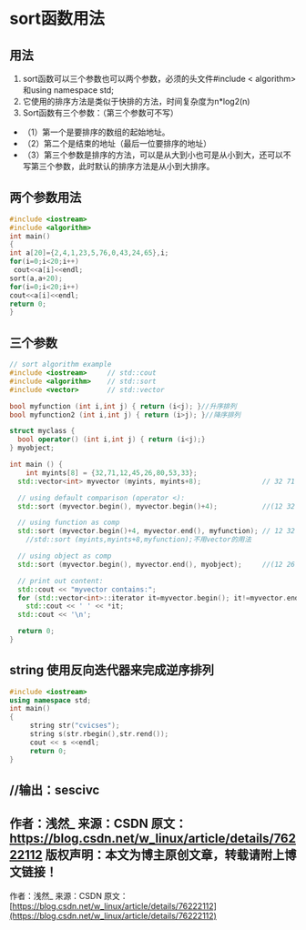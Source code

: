 # sort函数用法
## 用法
  1. sort函数可以三个参数也可以两个参数，必须的头文件#include < algorithm>和using namespace std; 
  2. 它使用的排序方法是类似于快排的方法，时间复杂度为n*log2(n)
  3. Sort函数有三个参数：（第三个参数可不写）
  
  - （1）第一个是要排序的数组的起始地址。
  - （2）第二个是结束的地址（最后一位要排序的地址）
  - （3）第三个参数是排序的方法，可以是从大到小也可是从小到大，还可以不写第三个参数，此时默认的排序方法是从小到大排序。
 ## 两个参数用法
 ``` c++
#include <iostream>
#include <algorithm>
int main()
{
 int a[20]={2,4,1,23,5,76,0,43,24,65},i;
 for(i=0;i<20;i++)
  cout<<a[i]<<endl;
 sort(a,a+20);
 for(i=0;i<20;i++)
 cout<<a[i]<<endl;
 return 0;
}
```
## 三个参数
``` c++
// sort algorithm example
#include <iostream>     // std::cout
#include <algorithm>    // std::sort
#include <vector>       // std::vector

bool myfunction (int i,int j) { return (i<j); }//升序排列
bool myfunction2 (int i,int j) { return (i>j); }//降序排列

struct myclass {
  bool operator() (int i,int j) { return (i<j);}
} myobject;

int main () {
    int myints[8] = {32,71,12,45,26,80,53,33};
  std::vector<int> myvector (myints, myints+8);               // 32 71 12 45 26 80 53 33

  // using default comparison (operator <):
  std::sort (myvector.begin(), myvector.begin()+4);           //(12 32 45 71)26 80 53 33

  // using function as comp
  std::sort (myvector.begin()+4, myvector.end(), myfunction); // 12 32 45 71(26 33 53 80)
    //std::sort (myints,myints+8,myfunction);不用vector的用法

  // using object as comp
  std::sort (myvector.begin(), myvector.end(), myobject);     //(12 26 32 33 45 53 71 80)

  // print out content:
  std::cout << "myvector contains:";
  for (std::vector<int>::iterator it=myvector.begin(); it!=myvector.end(); ++it)//输出
    std::cout << ' ' << *it;
  std::cout << '\n';

  return 0;
}
```
## string 使用反向迭代器来完成逆序排列
``` c++
#include <iostream>
using namespace std;
int main()
{
     string str("cvicses");
     string s(str.rbegin(),str.rend());
     cout << s <<endl;
     return 0;
}
```
//输出：sescivc
--------------------- 
作者：浅然_ 
来源：CSDN 
原文：https://blog.csdn.net/w_linux/article/details/76222112 
版权声明：本文为博主原创文章，转载请附上博文链接！
--------------------- 
作者：浅然_ 
来源：CSDN 
原文：[https://blog.csdn.net/w_linux/article/details/76222112](https://blog.csdn.net/w_linux/article/details/76222112)
